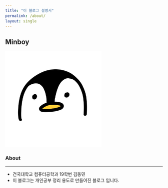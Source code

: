 ```yaml
---
title: "이 블로그 설명서"
permalink: /about/
layout: single
---
```


## Minboy

<img src="../images/profile.jpeg" alt="profile" style="zoom: 33%;" />

### About

---

* 건국대학교 컴퓨터공학과 19학번 김동민
* 이 블로그는 개인공부 정리 용도로 만들어진 블로그 입니다.
